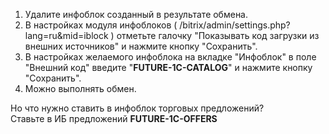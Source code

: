 1. Удалите инфоблок созданный в результате обмена. 
1. В настройках модуля инфоблоков ( /bitrix/admin/settings.php?lang=ru&mid=iblock ) отметьте галочку "Показывать код загрузки из внешних источников" и нажмите кнопку "Сохранить". 
1. В настройках желаемого инфоблока на вкладке "Инфоблок" в поле "Внешний код" введите "**FUTURE-1C-CATALOG**" и нажмите кнопку "Сохранить". 
1. Можно выполнять обмен.

Но что нужно ставить в инфоблок торговых предложений?  
Ставьте в ИБ предложений **FUTURE-1C-OFFERS**